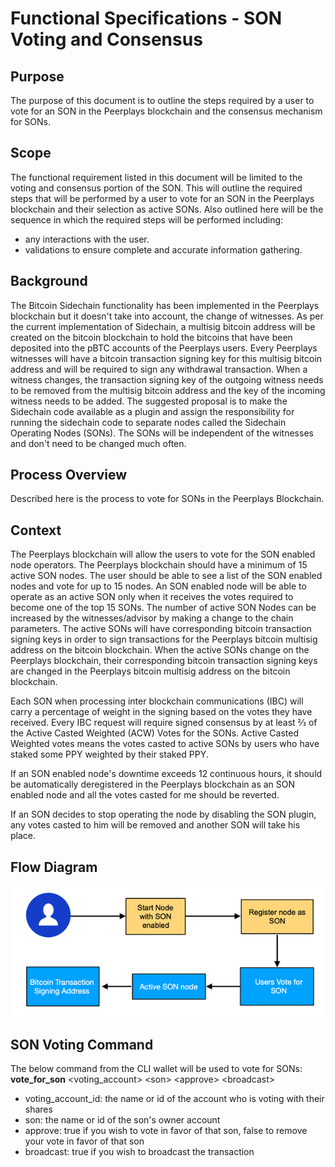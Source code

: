 # Functional Specifications - SON Voting and Consensus

## Purpose

The purpose of this document is to outline the steps required by a user to vote for an SON in the Peerplays blockchain and the consensus mechanism for SONs.

## Scope

The functional requirement listed in this document will be limited to the voting and consensus portion of the SON. This will outline the required steps that will be performed by a user to vote for an SON in the Peerplays blockchain and their selection as active SONs. Also outlined here will be the sequence in which the required steps will be performed including:

* any interactions with the user.
* validations to ensure complete and accurate information gathering.

## Background

The Bitcoin Sidechain functionality has been implemented in the Peerplays blockchain but it doesn't take into account, the change of witnesses. As per the current implementation of Sidechain, a multisig bitcoin address will be created on the bitcoin blockchain to hold the bitcoins that have been deposited into the pBTC accounts of the Peerplays users. Every Peerplays witnesses will have a bitcoin transaction signing key for this multisig bitcoin address and will be required to sign any withdrawal transaction. When a witness changes, the transaction signing key of the outgoing witness needs to be removed from the multisig bitcoin address and the key of the incoming witness needs to be added. The suggested proposal is to make the Sidechain code available as a plugin and assign the responsibility for running the sidechain code to separate nodes called the Sidechain Operating Nodes \(SONs\). The SONs will be independent of the witnesses and don't need to be changed much often.

## Process Overview

Described here is the process to vote for SONs in the Peerplays Blockchain.

## Context

The Peerplays blockchain will allow the users to vote for the SON enabled node operators. The Peerplays blockchain should have a minimum of 15 active SON nodes. The user should be able to see a list of the SON enabled nodes and vote for up to 15 nodes. An SON enabled node will be able to operate as an active SON only when it receives the votes required to become one of the top 15 SONs. The number of active SON Nodes can be increased by the witnesses/advisor by making a change to the chain parameters. The active SONs will have corresponding bitcoin transaction signing keys in order to sign transactions for the Peerplays bitcoin multisig address on the bitcoin blockchain. When the active SONs change on the Peerplays blockchain, their corresponding bitcoin transaction signing keys are changed in the Peerplays bitcoin multisig address on the bitcoin blockchain. 

Each SON when processing inter blockchain communications \(IBC\) will carry a percentage of weight in the signing based on the votes they have received. Every IBC request will require signed consensus by at least ⅔ of the Active Casted Weighted \(ACW\) Votes for the SONs. Active Casted Weighted votes means the votes casted to active SONs by users who have staked some PPY weighted by their staked PPY.

If an SON enabled node's downtime exceeds 12 continuous hours, it should be automatically deregistered in the Peerplays blockchain as an SON enabled node and all the votes casted for me should be reverted.

If an SON decides to stop operating the node by disabling the SON plugin, any votes casted to him will be removed and another SON will take his place.

## Flow Diagram

![C:\96806d953af85e50834c2cd79dbca041](../../.gitbook/assets/0.png)

## SON Voting Command

The below command from the CLI wallet will be used to vote for SONs:  
**vote\_for\_son** &lt;voting\_account&gt; &lt;son&gt; &lt;approve&gt; &lt;broadcast&gt;

* voting\_account\_id: the name or id of the account who is voting with their shares 
* son: the name or id of the son's owner account
* approve: true if you wish to vote in favor of that son, false to remove your vote in favor of that son
* broadcast:  true if you wish to broadcast the transaction

